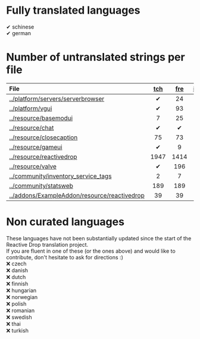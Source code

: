 # Fully translated languages
✔ schinese  
✔ german  

# Number of untranslated strings per file
| File | [tch](# "tchinese") | [fre](# "french") | [ita](# "italian") | [jap](# "japanese") | [kor](# "korean") | [por](# "portugese") | [bra](# "brazilian") | [rus](# "russian") | [spa](# "spanish") | [ukr](# "ukrainian") | [vie](# "vietnamese") |
|:- |:-:|:-:|:-:|:-:|:-:|:-:|:-:|:-:|:-:|:-:|:-:|
| [../platform/servers/serverbrowser](/platform/servers) | ✔ | 24 | ✔ | ✔ | 24 | ✔ | 186 | ✔ | 24 | 186 | 186 |
| [../platform/vgui](/platform) | ✔ | 93 | ✔ | 37 | 93 | 93 | 184 | ✔ | 93 | 184 | 184 |
| [../resource/basemodui](/resource) | 7 | 25 | ✔ | ✔ | 47 | 1 | 14 | ✔ | 26 | 25 | 1290 |
| [../resource/chat](/resource) | ✔ | ✔ | ✔ | ✔ | ✔ | ✔ | ✔ | ✔ | ✔ | 8 | 1 |
| [../resource/closecaption](/resource) | 75 | 73 | ✔ | ✔ | 10 | 115 |1948 | ✔ | 1948 | 66 | 1948 |
| [../resource/gameui](/resource) | ✔ | 9 | ✔ | ✔ | 5 | ✔ | 1 | ✔ | 7 | 8 | 605 |
| [../resource/reactivedrop](/resource) | 1947 | 1414 | ✔ | 22 | 924 | 1462 | 306 | ✔ | 1465 | 1594 | 3891 |
| [../resource/valve](/resource) | ✔ | 196 | ✔ | 7 | 90 | 266 | ✔ | ✔ | 266 | 266 | 224 |
| [../community/inventory_service_tags](/community) | 2 | 7 | 2 | ✔ | 7 | 2 | 7 | 2 | 7 | 7 | 7 |
| [../community/statsweb](/community) | 189 | 189 | ✔ | 12 | 41 | 17 | 5 | ✔ | 189 | 189 | 189 |
| [../addons/ExampleAddon/resource/reactivedrop](/addons/ExampleAddon/resource) | 39 | 39 | ✔ | ✔ | 39 | 39 | ✔ | ✔ | 39 | 39 | 39 |

# Non curated languages
These languages have not been substantially updated since the start of the Reactive Drop translation project.  
If you are fluent in one of these (or the ones above) and would like to contribute, don't hesitate to ask for directions :)  
❌ czech  
❌ danish  
❌ dutch  
❌ finnish  
❌ hungarian  
❌ norwegian  
❌ polish  
❌ romanian  
❌ swedish  
❌ thai  
❌ turkish  

